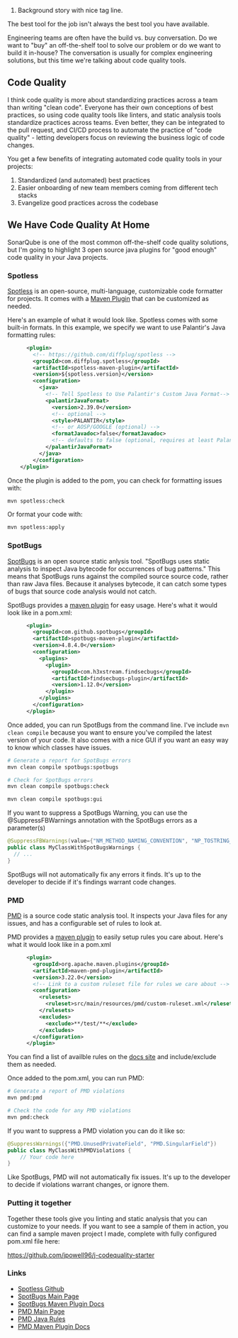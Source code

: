 
1. Background story with nice tag line.

The best tool for the job isn't always the best tool you have available.

Engineering teams are often have the build vs. buy conversation. Do we want to "buy" an off-the-shelf
tool to solve our problem or do we want to build it in-house? The conversation is usually for complex engineering solutions, but this time we're talking about code quality tools.


## Code Quality

I think code quality is more about standardizing practices across a team than writing "clean code". Everyone
has their own conceptions of best practices, so using code quality tools like linters, and static analysis tools 
standardize practices across teams. Even better, they can be integrated to the pull request, and CI/CD process
to automate the practice of "code quality" - letting developers focus on reviewing the business logic of code changes.

You get a few benefits of integrating automated code quality tools in your projects:

1. Standardized (and automated) best practices
2. Easier onboarding of new team members coming from different tech stacks
3. Evangelize good practices across the codebase

## We Have Code Quality At Home

SonarQube is one of the most common off-the-shelf code quality solutions, but I'm going to highlight 3 open source java plugins for "good enough" code quality in your Java projects.


### Spotless

[Spotless](https://github.com/diffplug/spotless/blob/main/README.md) is an open-source, multi-language, customizable code formatter for projects.
It comes with a [Maven Plugin](https://github.com/diffplug/spotless/blob/main/plugin-maven/README.md#quickstart) that can be customized as needed.

Here's an example of what it would look like. Spotless comes with some built-in formats. In this example, we specify we want to use Palantir's Java formatting rules:
```xml
      <plugin>
        <!-- https://github.com/diffplug/spotless -->
        <groupId>com.diffplug.spotless</groupId>
        <artifactId>spotless-maven-plugin</artifactId>
        <version>${spotless.version}</version>
        <configuration>
          <java>
            <!-- Tell Spotless to Use Palantir's Custom Java Format-->
            <palantirJavaFormat>
              <version>2.39.0</version>
              <!-- optional -->
              <style>PALANTIR</style>
              <!-- or AOSP/GOOGLE (optional) -->
              <formatJavadoc>false</formatJavadoc>
              <!-- defaults to false (optional, requires at least Palantir 2.39.0) -->
            </palantirJavaFormat>
          </java>
        </configuration>
    </plugin>
```

Once the plugin is added to the pom, you can check for formatting issues with:

```sh
mvn spotless:check
```

Or format your code with:
```sh
mvn spotless:apply
```

### SpotBugs
[SpotBugs](https://spotbugs.github.io/) is an open source static anlysis tool. "SpotBugs uses static analysis to inspect Java bytecode for occurrences of bug patterns." This means that SpotBugs runs against the compiled source source code, rather than raw Java files. Because it analyses bytecode, it can catch some types of bugs that source code analysis would not catch.

SpotBugs provides a [maven plugin](https://spotbugs.github.io/spotbugs-maven-plugin/#:~:text=SpotBugs%20uses%20static%20analysis%20to,do%20not%20indicate%20real%20errors.) for easy usage. Here's what it would look like in a pom.xml:

```xml
      <plugin>
        <groupId>com.github.spotbugs</groupId>
        <artifactId>spotbugs-maven-plugin</artifactId>
        <version>4.8.4.0</version>
        <configuration>
          <plugins>
            <plugin>
              <groupId>com.h3xstream.findsecbugs</groupId>
              <artifactId>findsecbugs-plugin</artifactId>
              <version>1.12.0</version>
            </plugin>
          </plugins>
        </configuration>
      </plugin>
```

Once added, you can run SpotBugs from the command line. I've include `mvn clean compile` because you want to ensure you've compiled the latest version of your code.
It also comes with a nice GUI if you want an easy way to know which classes have issues.

```sh
# Generate a report for SpotBugs errors
mvn clean compile spotbugs:spotbugs
```

```sh
# Check for SpotBugs errors
mvn clean compile spotbugs:check
```

```sh
mvn clean compile spotbugs:gui
```

If you want to suppress a SpotBugs Warning, you can use the @SuppressFBWarnings annotation with the SpotBugs errors as a parameter(s)

```java
@SuppressFBWarnings(value={"NM_METHOD_NAMING_CONVENTION", "NP_TOSTRING_COULD_RETURN_NULL"},justification = "This is why we ignore these FindBugs warnings.")
public class MyClassWithSpotBugsWarnings {
  // ...
}
```

SpotBugs will not automatically fix any errors it finds. It's up to the developer to decide if it's findings warrant code changes.

### PMD
[PMD](https://pmd.github.io/) is a source code static analysis tool. It inspects your Java files for any issues, and has a configurable set of rules
to look at.

PMD provides a [maven plugin](https://maven.apache.org/plugins/maven-pmd-plugin/index.html) to easily setup rules you care about. Here's what it 
would look like in a pom.xml

```xml
      <plugin>
        <groupId>org.apache.maven.plugins</groupId>
        <artifactId>maven-pmd-plugin</artifactId>
        <version>3.22.0</version>
        <!-- Link to a custom ruleset file for rules we care about -->
        <configuration>
          <rulesets>
            <ruleset>src/main/resources/pmd/custom-ruleset.xml</ruleset>
          </rulesets>
          <excludes>
            <exclude>**/test/**</exclude>
          </excludes>
        </configuration>
      </plugin>
```
You can find a list of availble rules on the [docs site](https://pmd.github.io/pmd/pmd_rules_java.html) and include/exclude them as needed.

Once added to the pom.xml, you can run PMD:

```sh
# Generate a report of PMD violations
mvn pmd:pmd
```

```sh
# Check the code for any PMD violations
mvn pmd:check
```

If you want to suppress a PMD violation you can do it like so:
```java
@SuppressWarnings({"PMD.UnusedPrivateField", "PMD.SingularField"})
public class MyClassWithPMDViolations {
    // Your code here
}
```

Like SpotBugs, PMD will not automatically fix issues. It's up to the developer to decide if violations warrant changes, or ignore them.
### Putting it together

Together these tools give you linting and static analysis that you can customize to your needs.
If you want to see a sample of them in action, you can find a sample maven project I made, complete with fully configured pom.xml file here:

https://github.com/jpowell96/j-codequality-starter


### Links
- [Spotless Github](https://github.com/diffplug/spotless)
- [SpotBugs Main Page](https://spotbugs.readthedocs.io/en/latest/introduction.html)
- [SpotBugs Maven Plugin Docs](https://spotbugs.github.io/spotbugs-maven-plugin/)
- [PMD Main Page](https://pmd.github.io/)
- [PMD Java Rules](https://pmd.github.io/pmd/pmd_rules_java.html)
- [PMD Maven Plugin Docs](https://maven.apache.org/plugins/maven-pmd-plugin/index.html)